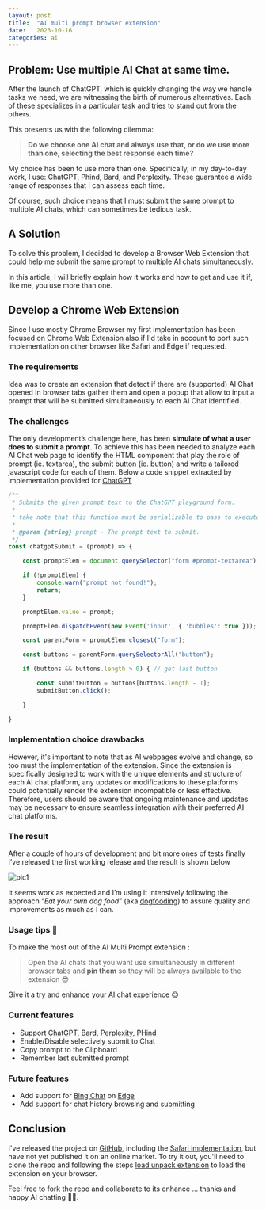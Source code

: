 ```yaml
---
layout: post
title:  "AI multi prompt browser extension"
date:   2023-10-16
categories: ai
---
```


## Problem: Use multiple AI Chat at same time.

After the launch of ChatGPT, which is quickly changing the way we handle tasks we need, we are witnessing the birth of numerous alternatives. Each of these specializes in a particular task and tries to stand out from the others.

This presents us with the following dilemma: 
> **Do we choose one AI chat and always use that, or do we use more than one, selecting the best response each time?**

My choice has been to use more than one. Specifically, in my day-to-day work, I use: ChatGPT, Phind, Bard, and Perplexity. These guarantee a wide range of responses that I can assess each time.

Of course, such choice means that I must submit the same prompt to multiple AI chats, which can sometimes be tedious task.

## A Solution

To solve this problem, I decided to develop a Browser Web Extension that could help me submit the same prompt to multiple AI chats simultaneously.

In this article, I will briefly explain how it works and how to get and use it if, like me, you use more than one.

## Develop a Chrome Web Extension

Since I use mostly Chrome Browser my first implementation has been focused on Chrome Web Extension also if I'd take in account to port such implementation on other browser like Safari and Edge if requested.

### The requirements

Idea was to create an extension that detect if there are (supported) AI Chat opened in browser tabs gather them and open a popup that allow to input a prompt that will be submitted simultaneously to each AI Chat identified.

### The challenges

The only development’s challenge here, has been **simulate of what a user does to submit a prompt**. To achieve this has been needed to analyze each AI Chat web page to identify the HTML component that play the role of prompt (ie. textarea), the submit button (ie. button) and write a tailored javascript code for each of them. Below a code snippet extracted by implementation provided for [ChatGPT]

```typescript
/**
 * Submits the given prompt text to the ChatGPT playground form.
 * 
 * take note that this function must be serializable to pass to executeScript. Don't call subfunction etc.
 * 
 * @param {string} prompt - The prompt text to submit.
 */
const chatgptSubmit = (prompt) => {

    const promptElem = document.querySelector("form #prompt-textarea");

    if (!promptElem) {
        console.warn("prompt not found!");
        return;
    }

    promptElem.value = prompt;

    promptElem.dispatchEvent(new Event('input', { 'bubbles': true }));

    const parentForm = promptElem.closest("form");

    const buttons = parentForm.querySelectorAll("button");

    if (buttons && buttons.length > 0) { // get last button

        const submitButton = buttons[buttons.length - 1];
        submitButton.click();

    }

}  
```

### Implementation choice drawbacks

However, it's important to note that as AI webpages evolve and change, so too must the implementation of the extension. Since the extension is specifically designed to work with the unique elements and structure of each AI chat platform, any updates or modifications to these platforms could potentially render the extension incompatible or less effective. Therefore, users should be aware that ongoing maintenance and updates may be necessary to ensure seamless integration with their preferred AI chat platforms. 

### The result

After a couple of hours of development and bit more ones of tests finally I’ve released the first working release and the result is shown below

![pic1](../../../../assets/ai-multi-prompt-browser-extension/pic1.png)

It seems work as expected and I’m using it intensively following the approach “_Eat your own dog food_” (aka [dogfooding]) to assure quality and improvements as much as I can.

### Usage tips 🔧

To make the most out of the AI Multi Prompt extension :

> Open the AI chats that you want use simultaneously in different browser tabs and **pin them** so they will be always available to the extension 😎

Give it a try and enhance your AI chat experience 😊

### Current features

- Support [ChatGPT], [Bard], [Perplexity], [PHind]
- Enable/Disable selectively submit to Chat
- Copy prompt to the Clipboard
- Remember last submitted prompt

### Future features

- Add support for [Bing Chat][bing] on [Edge]
- Add support for chat history browsing and submitting

## Conclusion

I've released the project on [GitHub], including the [Safari implementation][safari], but have not yet published it on an online market. To try it out, you'll need to clone the repo and following the steps [load unpack extension][load-unpacked] to load the extension on your browser.

Feel free to fork the repo and collaborate to its enhance … thanks and happy AI chatting 💬🤖.


[chatgpt]: https://chat.openai.com/
[bard]: https://bard.google.com/
[perplexity]: https://perplexity.ai/
[phind]: https://phind.com/
[github]: https://github.com/bsorrentino/AI-MultiPrompt-Extension
[chrome]: https://www.google.com/chrome/
[load-unpacked]: https://developer.chrome.com/docs/extensions/mv3/getstarted/development-basics/#load-unpacked
[bing]: https://www.bing.com/business/ai-chat
[safari]: https://developer.apple.com/documentation/safariservices/safari_web_extensions
[lex]: https://aws.amazon.com/lex/
[edge]: https://www.microsoft.com/en-us/edge
[dogfooding]: https://en.wikipedia.org/wiki/Eating_your_own_dog_food

